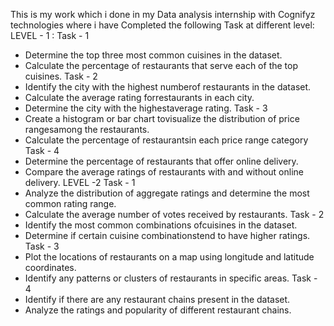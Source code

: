 This is my work which i done in my Data analysis internship with Cognifyz technologies where i have Completed the following Task at different level:
LEVEL - 1 :
Task - 1 
- Determine the top three most common cuisines in the dataset.
- Calculate the percentage of restaurants that serve each of the top cuisines.
Task - 2
- Identify the city with the highest numberof restaurants in the dataset.
- Calculate the average rating forrestaurants in each city.
- Determine the city with the highestaverage rating.
Task - 3
- Create a histogram or bar chart tovisualize the distribution of price rangesamong the restaurants.
- Calculate the percentage of restaurantsin each price range category
Task - 4
- Determine the percentage of restaurants that offer online delivery.
- Compare the average ratings of restaurants with and without online delivery.
LEVEL -2
Task - 1
- Analyze the distribution of aggregate ratings and determine the most common rating range.
- Calculate the average number of votes received by restaurants.
Task - 2
- Identify the most common combinations ofcuisines in the dataset.
- Determine if certain cuisine combinationstend to have higher ratings.
Task - 3
- Plot the locations of restaurants on a map using longitude and latitude coordinates.
- Identify any patterns or clusters of restaurants in specific areas.
Task - 4
- Identify if there are any restaurant chains present in the dataset.
- Analyze the ratings and popularity of different restaurant chains.
